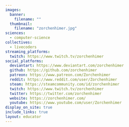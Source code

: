```yaml
---
images:
  banner:
    filename: ""
  thumbnail:
    filename: "zorchenhimer.jpg"
sciences:
  - computer-science
collectives:
  - livecoders
streaming_platforms:
  twitch: https://www.twitch.tv/zorchenhimer
social_platforms:
  deviantart: https://www.deviantart.com/zorchenhimer
  github: https://github.com/zorchenhimer
  patreon: https://www.patreon.com/Zorchenhimer
  reddit: https://www.reddit.com/user/Zorchenhimer
  steam: https://steamcommunity.com/id/zorchenhimer
  twitch: https://www.twitch.tv/zorchenhimer
  twitter: https://twitter.com/zorchenhimer
  website: https://zorchenhimer.com/
  youtube: https://www.youtube.com/user/Zorchenhimer
display_on_site: true
include_links: true
layout: educator
---
```

